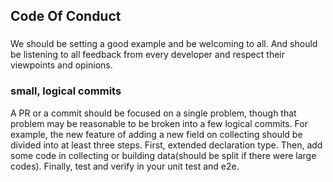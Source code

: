 ## Code Of Conduct
### 
We should be setting a good example and be welcoming to all. And should be listening to all feedback from every developer and respect their viewpoints and opinions.

### small, logical commits
A PR or a commit should be focused on a single problem, though that problem may be reasonable to be broken into a few logical commits. For example, the new feature of adding a new field on collecting should be divided into at least three steps. First, extended declaration type. Then, add some code in collecting or building data(should be split if there were large codes). Finally, test and verify in your unit test and e2e.